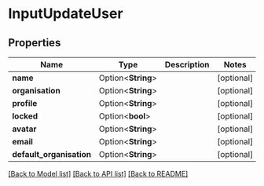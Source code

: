 # InputUpdateUser

## Properties

Name | Type | Description | Notes
------------ | ------------- | ------------- | -------------
**name** | Option<**String**> |  | [optional]
**organisation** | Option<**String**> |  | [optional]
**profile** | Option<**String**> |  | [optional]
**locked** | Option<**bool**> |  | [optional]
**avatar** | Option<**String**> |  | [optional]
**email** | Option<**String**> |  | [optional]
**default_organisation** | Option<**String**> |  | [optional]

[[Back to Model list]](../README.md#documentation-for-models) [[Back to API list]](../README.md#documentation-for-api-endpoints) [[Back to README]](../README.md)


